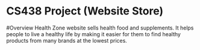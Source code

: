 # CS438 Project (Website Store)


#Overview
Health Zone website sells health food and supplements. It helps people to live a healthy life by making it easier for them to find healthy products from many brands at the lowest prices.

